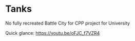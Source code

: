 # Tanks
No fully recreated Battle City for CPP project for University

Quick glance: https://youtu.be/oFJC_f7VZR4
